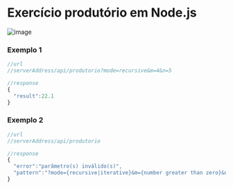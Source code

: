 # Exercício produtório em Node.js

<img alt="image" src="https://user-images.githubusercontent.com/59899335/233763233-05f01462-f723-4b2d-9105-9f8f7bed13d2.png">

### Exemplo 1

```javascript
//url
//serverAddress/api/produtorio?mode=recursive&m=4&n=5

//response
{
  "result":22.1
}
```

### Exemplo 2

```javascript
//url
//serverAddress/api/produtorio

//response
{
  "error":"parâmetro(s) inválido(s)",
  "pattern":"?mode={recursive|iterative}&m={number greater than zero}&n={number greater than or equal to m}"
}
```

